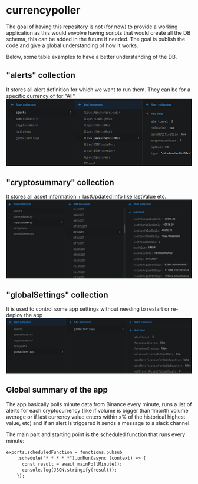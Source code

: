 # currencypoller

The goal of having this repository is not (for now) to provide a working application as this would envolve having scripts that would create all the DB schema, this can be added in the future if needed.
The goal is publish the code and give a global understanding of how it works.

Below, some table examples to have a better understanding of the DB.

## "alerts" collection 
It stores all alert definition for which we want to run them. They can be for a specific currency of for "All"
![alertsExample](images/alertsExample.png)

## "cryptosummary" collection 
It stores all asset information + lastUpdated info like lastValue etc.
![cryptosExample](images/cryptosExample.png)

## "globalSettings" collection 
It is used to control some app settings without needing to restart or re-deploy the app
![globalSettingsExample](images/globalSettingsExample.png)

## Global summary of the app

The app basically polls minute data from Binance every minute, runs a list of alerts for each cryptocurrency (like if volume is bigger than 1month volume average or if last currency value enters within x% of the historical highest value, etc) and if an alert is triggered it sends a message to a slack channel.

The main part and starting point is the scheduled function that runs every minute:
```
exports.scheduledFunction = functions.pubsub
    .schedule("* * * * *").onRun(async (context) => {
      const result = await mainPollMinute();
      console.log(JSON.stringify(result));
    });
```